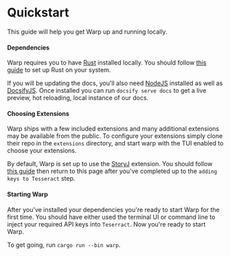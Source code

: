 # Quickstart

This guide will help you get Warp up and running locally.

#### Dependencies

Warp requires you to have [Rust](https://www.rust-lang.org/) installed locally. You should follow [this guide](https://www.rust-lang.org/tools/install) to set up Rust on your system.

If you will be updating the docs, you'll also need [NodeJS](https://nodejs.org/en/) installed as well as [DocsifyJS](https://docsify.js.org/#/quickstart). Once installed you can run `docsify serve docs` to get a live preview, hot reloading, local instance of our docs.

#### Choosing Extensions

Warp ships with a few included extensions and many additional extensions may be available from the public. To configure your extensions simply clone their repo in the `extensions` directory, and start warp with the TUI enabled to choose your extensions.

By default, Warp is set up to use the [StoryJ](https://docs.storj.io/dcs/) extension. You should follow [this guide](extensions/constellation/storj) then return to this page after you've completed up to the `adding keys to Tesseract` step.

#### Starting Warp

After you've installed your dependencies you're ready to start Warp for the first time. You should have either used the terminal UI or command line to inject your required API keys into `Teserract`. Now you're ready to start Warp. 

To get going, run `cargo run --bin warp`.
